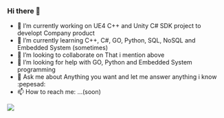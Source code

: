 ### Hi there 👋

- 🔭 I’m currently working on UE4 C++ and Unity C# SDK project to developt Company product
- 🌱 I’m currently learning C++, C#, GO, Python, SQL, NoSQL and Embedded System (sometimes)
- 👯 I’m looking to collaborate on That i mention above 
- 🤔 I’m looking for help with GO, Python and Embedded System programming
- 💬 Ask me about Anything you want and let me answer anything i know :pepesad:
- 📫 How to reach me: ...(soon)

<!--
**aryanicosa/aryanicosa** is a ✨ _special_ ✨ repository because its `README.md` (this file) appears on your GitHub profile.

Here are some ideas to get you started:


- 😄 Pronouns: ...
- ⚡ Fun fact: ...
-->

<img align="center" src="https://github-readme-stats.vercel.app/api/top-langs/?username=aryanicosa&theme=dark"/>

